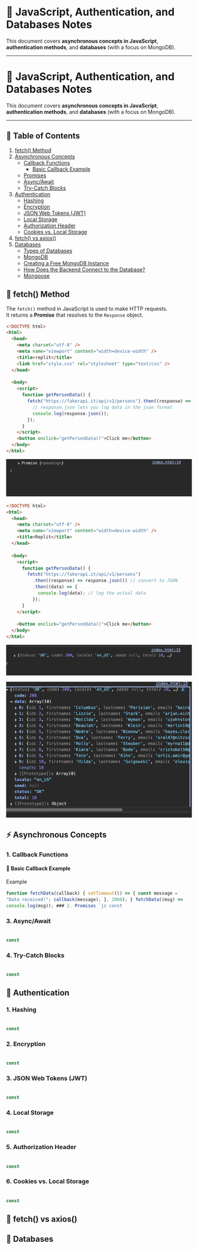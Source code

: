 # 📑 JavaScript, Authentication, and Databases Notes

This document covers **asynchronous concepts in JavaScript**, **authentication methods**, and **databases** (with a focus on MongoDB).

---

# 📑 JavaScript, Authentication, and Databases Notes

This document covers **asynchronous concepts in JavaScript**, **authentication methods**, and **databases** (with a focus on MongoDB).

---

## 📌 Table of Contents

1. [fetch() Method](#-fetch-method)
2. [Asynchronous Concepts](#-asynchronous-concepts)
   - [Callback Functions](#1-callback-functions)
     - [Basic Callback Example](#-basic-callback-example)
   - [Promises](#2-promises)
   - [Async/Await](#3-asyncawait)
   - [Try-Catch Blocks](#4-try-catch-blocks)
3. [Authentication](#-authentication)
   - [Hashing](#1-hashing)
   - [Encryption](#2-encryption)
   - [JSON Web Tokens (JWT)](#3-json-web-tokens-jwt)
   - [Local Storage](#4-local-storage)
   - [Authorization Header](#5-authorization-header)
   - [Cookies vs. Local Storage](#6-cookies-vs-local-storage-for-storing-jwt-tokens)
4. [fetch() vs axios()](#-fetch-vs-axios)
5. [Databases](#-databases)
   - [Types of Databases](#types-of-databases)
   - [MongoDB](#mongodb)
   - [Creating a Free MongoDB Instance](#creating-a-free-mongodb-instance)
   - [How Does the Backend Connect to the Database?](#how-does-the-backend-connect-to-the-database)
   - [Mongoose](#mongoose)

## 🚀 fetch() Method

The `fetch()` method in JavaScript is used to make HTTP requests.  
It returns a **Promise** that resolves to the `Response` object.

```html
<!DOCTYPE html>
<html>
  <head>
    <meta charset="utf-8" />
    <meta name="viewport" content="width=device-width" />
    <title>replit</title>
    <link href="style.css" rel="stylesheet" type="text/css" />
  </head>

  <body>
    <script>
      function getPersonData() {
        fetch("https://fakerapi.it/api/v1/persons").then((response) => {
          // response.json lets you log data in the json format
          console.log(response.json());
        });
      }
    </script>
    <button onclick="getPersonData()">Click me</button>
  </body>
</html>
```

[![Promise-Pending](./Images/Promise-Pending.png)](./Images/Promise-Pending.png)

```html
<!DOCTYPE html>
<html>
  <head>
    <meta charset="utf-8" />
    <meta name="viewport" content="width=device-width" />
    <title>Replit</title>
  </head>

  <body>
    <script>
      function getPersonData() {
        fetch("https://fakerapi.it/api/v1/persons")
          .then((response) => response.json()) // convert to JSON
          .then((data) => {
            console.log(data); // log the actual data
          });
      }
    </script>

    <button onclick="getPersonData()">Click me</button>
  </body>
</html>
```

[![Promise-fullfilled](./Images/Promise-fullfilled.png)](./Images/Promise-fullfilled.png)

[![data](./Images/data.png)](./Images/data.png)

## ⚡ Asynchronous Concepts

### 1. Callback Functions

#### 🔹 Basic Callback Example

Example

```js
function fetchData(callback) { setTimeout(() => { const message =
"Data received!"; callback(message); }, 2000); } fetchData((msg) =>
console.log(msg)); ### 2. Promises `js const

```

### 3. Async/Await

```js

const
```

### 4. Try-Catch Blocks

```js

const
```

## 🔐 Authentication

### 1. Hashing

```js

const
```

### 2. Encryption

```js

const
```

### 3. JSON Web Tokens (JWT)

```js

const
```

### 4. Local Storage

```js

const
```

### 5. Authorization Header

```js

const
```

### 6. Cookies vs. Local Storage

```js

const
```

## 🔄 fetch() vs axios()

## 💾 Databases

```

```
